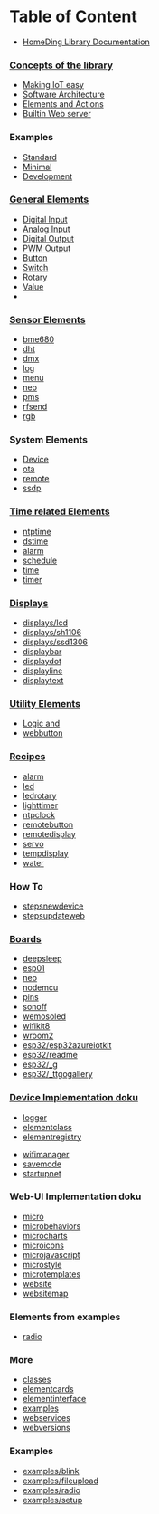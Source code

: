 # Table of Content
* [HomeDing Library Documentation](/readme.md)


### [Concepts of the library](/concepts/paper.md)
* [Making IoT easy](/concepts/paper01.md)
* [Software Architecture](/concepts/paper02.md)
* [Elements and Actions](/concepts/paper03.md)
* [Builtin Web server](/concepts/paper04.md)


### Examples
* [Standard](/examples/standard.md)
* [Minimal](/examples/minimal.md)
* [Development](/examples/develop.md)
  

### [General Elements](/elements.md)
* [Digital Input](/elements/digitalin.md)
* [Analog Input](/elements/analog.md)
* [Digital Output](/elements/digitalout.md)
* [PWM Output](/elements/pwmout.md)
* [Button](/elements/button.md)
* [Switch](/elements/switch.md)
* [Rotary](/elements/rotary.md)
* [Value](/elements/value.md)
* 

### [Sensor Elements](/elements/sensors.md)
* [bme680](/elements/bme680.md)
* [dht](/elements/dht.md)
* [dmx](/elements/dmx.md)
* [log](/elements/log.md)
* [menu](/elements/menu.md)
* [neo](/elements/neo.md)
* [pms](/elements/pms.md)
* [rfsend](/elements/rfsend.md)
* [rgb](/elements/rgb.md)
<!-- * [_ad5258](/elements/_ad5258.md)
* [_bme280](/elements/_bme280.md)
* [_bmp280](/elements/_bmp280.md)
* [_ds18b20](/elements/_ds18b20.md)
* [_gy91](/elements/_gy91.md)
* [_max30105](/elements/_max30105.md)
* [_MCP4725](/elements/_MCP4725.md)
* [_monitor](/elements/_monitor.md)
* [_mpu9250](/elements/_mpu9250.md)
* [_p9813](/elements/_p9813.md)
* [_pca9685](/elements/_pca9685.md)
* [_pcf8574](/elements/_pcf8574.md)
* [_pull](/elements/_pull.md)
* [_tpa2016](/elements/_tpa2016.md)
* [_weatherfeed](/elements/_weatherfeed.md) -->

### System Elements
* [Device](/elements/device.md)
* [ota](/elements/ota.md)
* [remote](/elements/remote.md)
* [ssdp](/elements/ssdp.md)

### [Time related Elements](/timeelements.md)
* [ntptime](/elements/ntptime.md)
* [dstime](/elements/dstime.md)
* [alarm](/elements/alarm.md)
* [schedule](/elements/schedule.md)
* [time](/elements/time.md)
* [timer](/elements/timer.md)
<!-- * [_dcftimeelement](/elements/_dcftimeelement.md) -->

### [Displays](/displays.md)
* [displays/lcd](/displays/lcd.md)
* [displays/sh1106](/displays/sh1106.md)
* [displays/ssd1306](/displays/ssd1306.md)
* [displaybar](/elements/displaybar.md)
* [displaydot](/elements/displaydot.md)
* [displayline](/elements/displayline.md)
* [displaytext](/elements/displaytext.md)

### [Utility Elements](/elements.md)
* [Logic and](/elements/and.md)
* [webbutton](/elements/webbutton.md)

### [Recipes](/recipes.md)
* [alarm](/recipes/alarm.md)
* [led](/recipes/led.md)
* [ledrotary](/recipes/ledrotary.md)
* [lighttimer](/recipes/lighttimer.md)
* [ntpclock](/recipes/ntpclock.md)
* [remotebutton](/recipes/remotebutton.md)
* [remotedisplay](/recipes/remotedisplay.md)
* [servo](/recipes/servo.md)
* [tempdisplay](/recipes/tempdisplay.md)
* [water](/recipes/water.md)

### How To
* [stepsnewdevice](/stepsnewdevice.md)
* [stepsupdateweb](/stepsupdateweb.md)


### [Boards](/boards.md)
* [deepsleep](/boards/deepsleep.md)
* [esp01](/boards/esp01.md)
* [neo](/boards/neo.md)
* [nodemcu](/boards/nodemcu.md)
* [pins](/boards/pins.md)
* [sonoff](/boards/sonoff.md)
* [wemosoled](/boards/wemosoled.md)
* [wifikit8](/boards/wifikit8.md)
* [wroom2](/boards/wroom2.md)
* [esp32/esp32azureiotkit](/boards/esp32/esp32azureiotkit.md)
* [esp32/readme](/boards/esp32/readme.md)
* [esp32/_g](/boards/esp32/_g.md)
* [esp32/_ttgogallery](/boards/esp32/_ttgogallery.md)


### [Device Implementation doku](/implementation.md)
* [logger](/elements/logger.md)
* [elementclass](/elementclass.md)
* [elementregistry](/elementregistry.md)
<!-- * [_microjson](/_microjson.md) -->
<!-- * [_customelement](/_customelement.md) -->
* [wifimanager](/wifimanager.md)
* [savemode](/savemode.md)
* [startupnet](/startupnet.md)


### Web-UI Implementation doku
* [micro](/micro.md)
* [microbehaviors](/microbehaviors.md)
* [microcharts](/microcharts.md)
* [microicons](/microicons.md)
* [microjavascript](/microjavascript.md)
* [microstyle](/microstyle.md)
* [microtemplates](/microtemplates.md)
* [website](/website.md)
* [websitemap](/websitemap.md)
<!-- * [_iconsforthings](/_iconsforthings.md) -->


### Elements from examples 

* [radio](/elements/radio.md)


### More

* [classes](/classes.md)
* [elementcards](/elementcards.md)
* [elementinterface](/elementinterface.md)
* [examples](/examples.md)
* [webservices](/webservices.md)
* [webversions](/webversions.md)
<!-- * [_backend](/_backend.md) -->
<!-- * [_exampledashbutton](/_exampledashbutton.md) -->
<!-- * [_i2c](/_i2c.md) -->
<!-- * [_linechart](/_linechart.md) -->
<!-- * [_manifest](/_manifest.md) -->
<!-- * [_moisturesonsor](/_moisturesonsor.md) -->

### Examples
* [examples/blink](/examples/blink.md)
* [examples/fileupload](/examples/fileupload.md)
* [examples/radio](/examples/radio.md)
* [examples/setup](/examples/setup.md)
<!-- * [examples/_batteryswitch](/examples/_batteryswitch.md) -->
<!-- * [examples/_devding](/examples/_devding.md) -->
<!-- * [examples/_RFGateway](/examples/_RFGateway.md) -->

<!-- ### Rework: -->
<!-- * [examples/pwm](/examples/pwm.md) -->
<!-- * [wishlist](/wishlist.md) -->
<!-- * [_private](/_private.md) -->
<!-- * [_reset](/_reset.md) -->
<!-- * [__memo](/__memo.md) -->
<!-- * [_robust](/_robust.md) -->